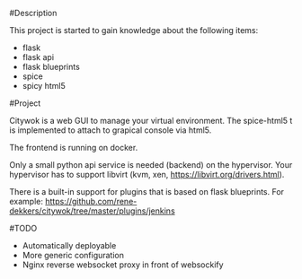 #Description

This project is started to gain knowledge about the following items:

* flask
* flask api
* flask blueprints
* spice
* spicy html5

#Project

Citywok is a web GUI to manage your virtual environment. The spice-html5 t is implemented to attach to grapical console via html5.

The frontend is running on docker.

Only a small python api service is needed (backend) on the hypervisor. Your hypervisor has to support libvirt (kvm, xen, https://libvirt.org/drivers.html).

There is a built-in support for plugins that is based on flask blueprints. For example: https://github.com/rene-dekkers/citywok/tree/master/plugins/jenkins 

#TODO

* Automatically deployable
* More generic configuration
* Nginx reverse websocket proxy in front of websockify
